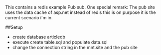 This contains a redis example Pub sub. 
One special remark: The pub site uses the data cache of asp.net instead of redis this is on purpose it is the current scenario i'm in. 



##Setup
- create database articledb
- execute create table.sql and populate data.sql
- change the connection string in the mnt.site and the pub site


